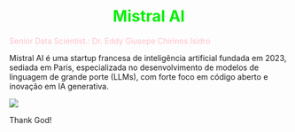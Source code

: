 # <h1 align="center"><font color="gree">Mistral AI</font></h1>


<font color="pink">Senior Data Scientist.: Dr. Eddy Giusepe Chirinos Isidro</font>

Mistral AI é uma startup francesa de inteligência artificial fundada em 2023, sediada em Paris, especializada no desenvolvimento de modelos de linguagem de grande porte (LLMs), com forte foco em código aberto e inovação em IA generativa.


![](https://www.techzine.eu/wp-content/uploads/2024/09/Mistral-AI-768x432.jpg)












Thank God!
